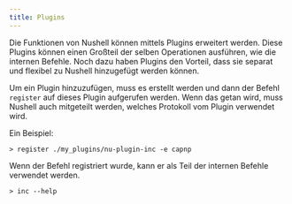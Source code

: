 ```yaml
---
title: Plugins
---
```


Die Funktionen von Nushell können mittels Plugins erweitert werden. Diese Plugins können einen Großteil der selben Operationen ausführen, wie die internen Befehle. Noch dazu haben Plugins den Vorteil, dass sie separat und flexibel zu Nushell hinzugefügt werden können.

Um ein Plugin hinzuzufügen, muss es erstellt werden und dann der Befehl `register` auf dieses Plugin aufgerufen werden. Wenn das getan wird, muss Nushell auch mitgeteilt werden, welches Protokoll vom Plugin verwendet wird.

Ein Beispiel:

```nu
> register ./my_plugins/nu-plugin-inc -e capnp
```

Wenn der Befehl registriert wurde, kann er als Teil der internen Befehle verwendet werden.

```nu
> inc --help
```

